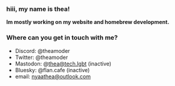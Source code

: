 ### hiii, my name is thea!

**Im mostly working on my website and homebrew development.**

### Where can you get in touch with me?
* Discord: @theamoder
* Twitter: @theamoder
* Mastodon: @thea@tech.lgbt (inactive)
* Bluesky: @flan.cafe (inactive)
* email: nyaathea@outlook.com
